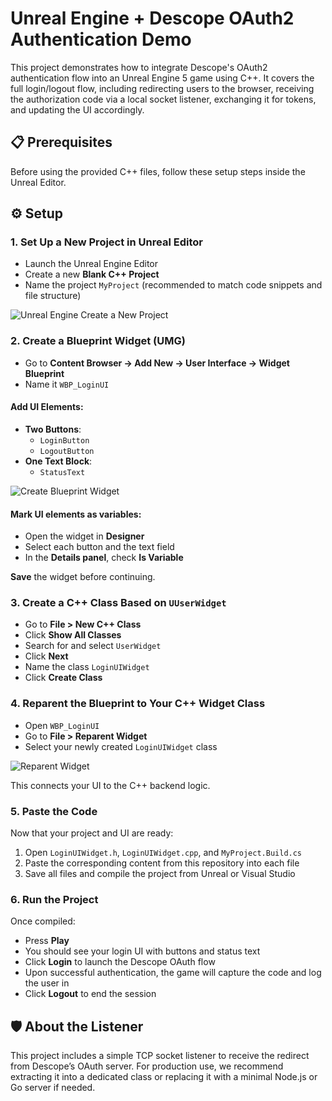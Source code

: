 # Unreal Engine + Descope OAuth2 Authentication Demo

This project demonstrates how to integrate Descope's OAuth2 authentication flow into an Unreal Engine 5 game using C++. It covers the full login/logout flow, including redirecting users to the browser, receiving the authorization code via a local socket listener, exchanging it for tokens, and updating the UI accordingly.

## 📋 Prerequisites

Before using the provided C++ files, follow these setup steps inside the Unreal Editor.

## ⚙️ Setup

### 1. Set Up a New Project in Unreal Editor

- Launch the Unreal Engine Editor
- Create a new **Blank C++ Project**
- Name the project `MyProject` (recommended to match code snippets and file structure)

![Unreal Engine Create a New Project](https://i.imgur.com/JXfg9Gy.png)

### 2. Create a Blueprint Widget (UMG)

- Go to **Content Browser → Add New → User Interface → Widget Blueprint**
- Name it `WBP_LoginUI`

#### Add UI Elements:

- **Two Buttons**:
  - `LoginButton`
  - `LogoutButton`
- **One Text Block**:
  - `StatusText`

![Create Blueprint Widget](https://i.imgur.com/DySCekt.png)

#### Mark UI elements as variables:

- Open the widget in **Designer**
- Select each button and the text field
- In the **Details panel**, check **Is Variable**

**Save** the widget before continuing.

### 3. Create a C++ Class Based on `UUserWidget`

- Go to **File > New C++ Class**
- Click **Show All Classes**
- Search for and select `UserWidget`
- Click **Next**
- Name the class `LoginUIWidget`
- Click **Create Class**

### 4. Reparent the Blueprint to Your C++ Widget Class

- Open `WBP_LoginUI`
- Go to **File > Reparent Widget**
- Select your newly created `LoginUIWidget` class

![Reparent Widget](https://i.imgur.com/4N1r50U.png)

This connects your UI to the C++ backend logic.

### 5. Paste the Code

Now that your project and UI are ready:

1. Open `LoginUIWidget.h`, `LoginUIWidget.cpp`, and `MyProject.Build.cs`
2. Paste the corresponding content from this repository into each file
3. Save all files and compile the project from Unreal or Visual Studio

### 6. Run the Project

Once compiled:

- Press **Play**
- You should see your login UI with buttons and status text
- Click **Login** to launch the Descope OAuth flow
- Upon successful authentication, the game will capture the code and log the user in
- Click **Logout** to end the session

## 🛡️ About the Listener

This project includes a simple TCP socket listener to receive the redirect from Descope’s OAuth server. For production use, we recommend extracting it into a dedicated class or replacing it with a minimal Node.js or Go server if needed.